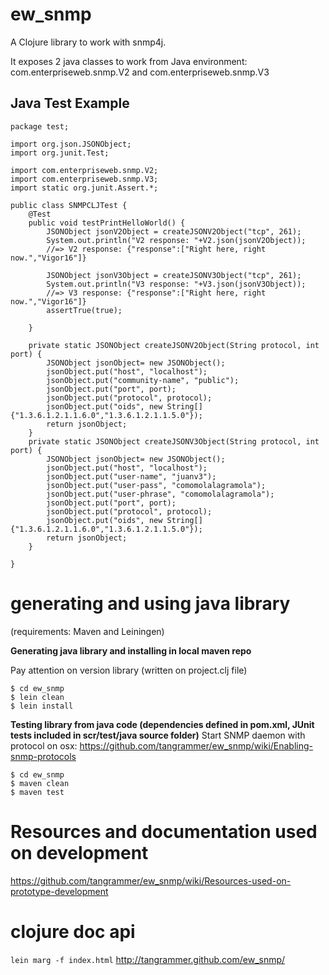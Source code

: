 # ew_snmp

A Clojure library to work with snmp4j.

It exposes 2 java classes to work from Java environment:
com.enterpriseweb.snmp.V2 and com.enterpriseweb.snmp.V3


## Java Test Example

```
package test;

import org.json.JSONObject;
import org.junit.Test;

import com.enterpriseweb.snmp.V2;
import com.enterpriseweb.snmp.V3;
import static org.junit.Assert.*;

public class SNMPCLJTest {
	@Test
	public void testPrintHelloWorld() {
		JSONObject jsonV2Object = createJSONV2Object("tcp", 261);
        System.out.println("V2 response: "+V2.json(jsonV2Object));
        //=> V2 response: {"response":["Right here, right now.","Vigor16"]}

        JSONObject jsonV3Object = createJSONV3Object("tcp", 261);
        System.out.println("V3 response: "+V3.json(jsonV3Object));
        //=> V3 response: {"response":["Right here, right now.","Vigor16"]}
        assertTrue(true);

	}

	private static JSONObject createJSONV2Object(String protocol, int port) {
		JSONObject jsonObject= new JSONObject();
        jsonObject.put("host", "localhost");
        jsonObject.put("community-name", "public");
        jsonObject.put("port", port);
        jsonObject.put("protocol", protocol);
        jsonObject.put("oids", new String[] {"1.3.6.1.2.1.1.6.0","1.3.6.1.2.1.1.5.0"});
		return jsonObject;
	}
	private static JSONObject createJSONV3Object(String protocol, int port) {
		JSONObject jsonObject= new JSONObject();
        jsonObject.put("host", "localhost");
        jsonObject.put("user-name", "juanv3");
        jsonObject.put("user-pass", "comomolalagramola");
        jsonObject.put("user-phrase", "comomolalagramola");
        jsonObject.put("port", port);
        jsonObject.put("protocol", protocol);
        jsonObject.put("oids", new String[] {"1.3.6.1.2.1.1.6.0","1.3.6.1.2.1.1.5.0"});
		return jsonObject;
	}

}

```

# generating and using java library
(requirements: Maven and Leiningen)

**Generating java library and installing in local maven repo**

Pay attention on version library (written on project.clj file)
```
$ cd ew_snmp
$ lein clean
$ lein install
```

**Testing library from java code (dependencies defined in pom.xml, JUnit tests included in scr/test/java source folder)**
Start SNMP daemon with protocol on osx:
https://github.com/tangrammer/ew_snmp/wiki/Enabling-snmp-protocols


```
$ cd ew_snmp
$ maven clean
$ maven test

```

# Resources and documentation used on development
https://github.com/tangrammer/ew_snmp/wiki/Resources-used-on-prototype-development

# clojure doc api
`lein marg -f index.html`
http://tangrammer.github.com/ew_snmp/
